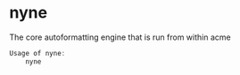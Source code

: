 # nyne

The core autoformatting engine that is run from within acme

```go
Usage of nyne:
	nyne
```
